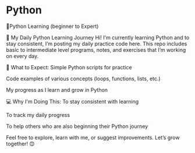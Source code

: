 # Python
🐍Python Learning (beginner to Expert)

🐍 My Daily Python Learning Journey
Hi! I'm currently learning Python and to stay consistent, I’m posting my daily practice code here.
This repo includes basic to intermediate level programs, notes, and exercises that I’m working on every day.

📌 What to Expect:
Simple Python scripts for practice

Code examples of various concepts (loops, functions, lists, etc.)

My progress as I learn and grow in Python

💻 Why I'm Doing This:
To stay consistent with learning

To track my daily progress

To help others who are also beginning their Python journey

Feel free to explore, learn with me, or suggest improvements.
Let’s grow together! 😊
